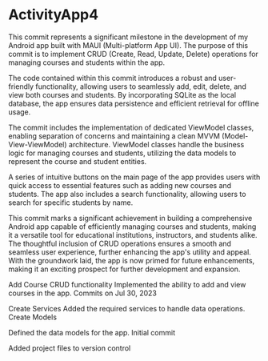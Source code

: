 # ActivityApp4


This commit represents a significant milestone in the development of my Android app built with MAUI (Multi-platform App UI). The purpose of this commit is to implement CRUD (Create, Read, Update, Delete) operations for managing courses and students within the app.

The code contained within this commit introduces a robust and user-friendly functionality, allowing users to seamlessly add, edit, delete, and view both courses and students. By incorporating SQLite as the local database, the app ensures data persistence and efficient retrieval for offline usage.

The commit includes the implementation of dedicated ViewModel classes, enabling separation of concerns and maintaining a clean MVVM (Model-View-ViewModel) architecture. ViewModel classes handle the business logic for managing courses and students, utilizing the data models to represent the course and student entities.

A series of intuitive buttons on the main page of the app provides users with quick access to essential features such as adding new courses and students. The app also includes a search functionality, allowing users to search for specific students by name.

This commit marks a significant achievement in building a comprehensive Android app capable of efficiently managing courses and students, making it a versatile tool for educational institutions, instructors, and students alike. The thoughtful inclusion of CRUD operations ensures a smooth and seamless user experience, further enhancing the app's utility and appeal. With the groundwork laid, the app is now primed for future enhancements, making it an exciting prospect for further development and expansion.


Add Course CRUD functionality
Implemented the ability to add and view courses in the app.
Commits on Jul 30, 2023

Create Services
Added the required services to handle data operations.
Create Models

Defined the data models for the app.
Initial commit

Added project files to version control
